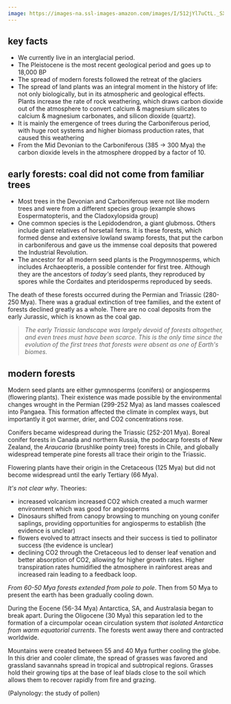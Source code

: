 ```yaml
---
image: https://images-na.ssl-images-amazon.com/images/I/512jYl7uCtL._SX311_BO1,204,203,200_.jpg
---
```

## key facts
- We currently live in an interglacial period.
- The Pleistocene is the most recent geological period and goes up to 18,000 BP
- The spread of modern forests followed the retreat of the glaciers
- The spread of land plants was an integral moment in the history of life: not only biologically, but in its atmospheric and geological effects. Plants increase the rate of rock weathering, which draws carbon dioxide out of the atmosphere to convert calcium & magnesium silicates to calcium & magnesium carbonates, and silicon dioxide (quartz).
- It is mainly the emergence of trees during the Carboniferous period, with huge root systems and higher biomass production rates, that caused this weathering
- From the Mid Devonian to the Carboniferous (385 -> 300 Mya) the carbon dioxide levels in the atmosphere dropped by a factor of 10. 

## early forests: coal did not come from familiar trees
- Most trees in the Devonian and Carboniferous were not like modern trees and were from a different species group (example shows Eospermatopteris, and the Cladoxylopsida group)
- One common species is the Lepidodendron, a giant glubmoss. Others include giant relatives of horsetail ferns. It is these forests, which formed dense and extensive lowland swamp forests, that put the carbon in carboniferous and gave us the immense coal deposits that powered the Industrial Revolution.
- The ancestor for all modern seed plants is the Progymnosperms, which includes Archaeopteris, a possible contender for first tree. Although they are the ancestors of *today's* seed plants, they reproduced by spores while the Cordaites and pteridosperms reproduced by seeds.

The death of these forests occurred during the Permian and Triassic (280-250 Mya). There was a gradual extinction of tree families, and the extent of forests declined greatly as a whole. There are no coal deposits from the early Jurassic, which is known as the coal gap. 

> *The early Triassic landscape was largely devoid of forests altogether, and even trees must have been scarce. This is the only time since the evolution of the first trees that forests were absent as one of Earth's biomes.*

## modern forests

Modern seed plants are either gymnosperms (conifers) or angiosperms (flowering plants). Their existence was made possible by the environmental changes wrought in the Permian (299-252 Mya) as land masses coalesced into Pangaea. This formation affected the climate in complex ways, but importantly it got warmer, drier, and CO2 concentrations rose. 

Conifers became widespread during the Triassic (252-201 Mya). Boreal conifer forests in Canada and northern Russia, the podocarp forests of New Zealand, the *Araucaria* (brushlike pointy tree) forests in Chile, and globally widespread temperate pine forests all trace their origin to the Triassic.

Flowering plants have their origin in the Cretaceous (125 Mya) but did not become widespread until the early Tertiary (66 Mya). 

*It's not clear why*.
Theories:
 - increased volcanism increased CO2 which created a much warmer environment which was good for angiosperms
 - Dinosaurs shifted from canopy browsing to munching on young conifer saplings, providing opportunities for angiosperms to establish (the evidence is unclear)
 - flowers evolved to attract insects and their success is tied to pollinator success (the evidence is unclear)
 - declining CO2 through the Cretaceous led to denser leaf venation and better absorption of CO2, allowing for higher growth rates. Higher transpiration rates humidified the atmosphere in rainforest areas and increased rain leading to a feedback loop. 

*From 60-50 Mya forests extended from pole to pole*. Then from 50 Mya to present the earth has been gradually cooling down. 

During the Eocene (56-34 Mya) Antarctica, SA, and Australasia began to break apart. 
During the Oligocene (30 Mya) this separation led to the formation of a circumpolar ocean circulation system *that isolated Antarctica from warm equatorial currents*. The forests went away there and contracted worldwide.

Mountains were created between 55 and 40 Mya further cooling the globe. In this drier and cooler climate, the spread of grasses was favored and grassland savannahs spread in tropical and subtropical regions. Grasses hold their growing tips at the base of leaf blads close to the soil which allows them to recover rapidly from fire and grazing.

(Palynology: the study of pollen)

